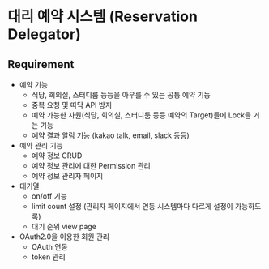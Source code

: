 # 대리 예약 시스템 (Reservation Delegator)

## Requirement
- 예약 기능
	- 식당, 회의실, 스터디룸 등등을 아우를 수 있는 공통 예약 기능
	- 중복 요청 및 따닥 API 방지
	- 예약 가능한 자원(식당, 회의실, 스터디룸 등등 예약의 Target)들에 Lock을 거는 기능
 	- 예약 결과 알림 기능 (kakao talk, email, slack 등등)
- 예약 관리 기능
	- 예약 정보 CRUD
	- 예약 정보 관리에 대한 Permission 관리
	- 예약 정보 관리자 페이지
- 대기열 
	- on/off 기능 
	- limit count 설정 (관리자 페이지에서 연동 시스템마다 다르게 설정이 가능하도록)
	- 대기 순위 view page
- OAuth2.0을 이용한 회원 관리
	- OAuth 연동
	- token 관리